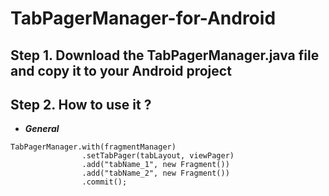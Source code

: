 # TabPagerManager-for-Android

## Step 1. Download the TabPagerManager.java file and copy it to your Android project
## Step 2. How to use it ?
- ***General***
~~~
TabPagerManager.with(fragmentManager)
                .setTabPager(tabLayout, viewPager)
                .add("tabName_1", new Fragment())
                .add("tabName_2", new Fragment())
                .commit();
~~~
